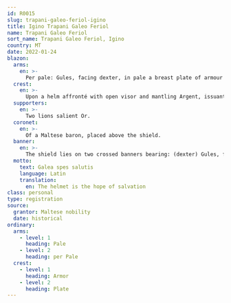 ```yaml
---
id: R0015
slug: trapani-galeo-feriol-igino
title: Igino Trapani Galeo Feriol
name: Trapani Galeo Feriol
sort_name: Trapani Galeo Feriol, Igino
country: MT
date: 2022-01-24
blazon:
  arms:
    en: >-
      Per pale: Gules, facing dexter, in pale a breast plate of armour topped by a plumed helmet all Or, and on a chief Azure, three mullets of the Second (GALEA); and of the First, in pale with hilt in base, a sword of the Second (FERIOL).
  crest:
    en: >-
      Upon a helm affronté with open visor and mantling Argent, issuant from the coronet, is set a breast plate of armour affronté topped by a plumed helmet, all Or.
  supporters:
    en: >-
      Two lions salient Or.
  coronet:
    en: >-
      Of a Maltese baron, placed above the shield.
  banner:
    en: >-
      The shield lies on two crossed banners bearing: (dexter) Gules, facing dexter, a breast plate of armour topped by a plumed helmet all Or (GALEA); and (sinister) Gules, in pale a sword with hilt in base Or (FERIOL).
  motto:
    text: Galea spes salutis
    language: Latin
    translation:
      en: The helmet is the hope of salvation
class: personal
type: registration
source:
  grantor: Maltese nobility
  date: historical
ordinary:
  arms:
    - level: 1
      heading: Pale
    - level: 2
      heading: per Pale
  crest:
    - level: 1
      heading: Armor
    - level: 2
      heading: Plate
---
```

